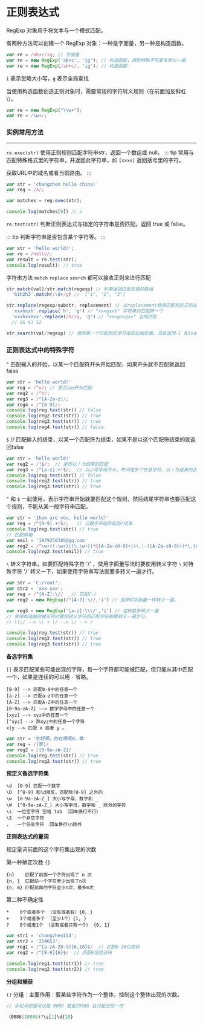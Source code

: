 # 正则表达式

RegExp 对象用于将文本与一个模式匹配。

有两种方法可以创建一个 RegExp 对象：一种是字面量，另一种是构造函数。

``` js
var re = /ab+c/ig; // 字面量
var re = new RegExp('ab+c', 'ig'); // 构造函数，遇到特殊字符要多转义一遍
var re = new RegExp(/ab+c/, 'ig'); // 构造函数
```
`i` 表示忽略大小写，`g` 表示全局查找

当使用构造函数创造正则对象时，需要常规的字符转义规则（在前面加反斜杠 \）。

``` js
var re = new RegExp("\\w+");
var re = /\w+/;
```

### 实例常用方法
---

`re.exec(str)` 使用正则规则匹配字符串str，返回一个数组或 null。
::: tip
常用与匹配特殊格式里的字符串，并返回此字符串，如 `[xxxx]` 返回括号里的字符。

获取URL中的域名或者当前路由。
:::

``` js
var str = 'changzhen hello china!'
var reg = /a/;

var matches = reg.exec(str);

console.log(matches[0]) // a

```

`re.test(str)` 判断正则表达式与指定的字符串是否匹配。返回 true 或 false。

::: tip
判断字符串是否包含某个字符等。
:::

``` js
var str = 'hello world!';
var re = /hello/;
var result = re.test(str);
console.log(result); // true

```

字符串方法 `match` `replace` `search` 都可以接收正则来进行匹配

``` js
str.match(val)/str.match(regexp) // 检索返回匹配到值的数组
  'h1h2h3'.match(/\d+/g) //  ["1", "2", "3"]

str.replace(regexp/substr, replacement) // 以replacement替换匹配到的正则或字符串
  'xxxhxxh'.replace('h', 'g') // "xxxgxxh" 字符串只匹配第一个
  'xxxhxxHxx'.replace(/h/ig, 'g') // "xxxgxxgxx" 全局匹配
  // $& $1 $2

str.search(val/regexp) // 返回第一个匹配到的字符串的起始位置，没有返回-1 和indexOf类似
```

### 正则表达式中的特殊字符

`^`  匹配输入的开始，以某一个匹配符开头开始匹配，如果开头就不匹配就返回false

``` js
var str = 'hello world!'
var reg = /^o/; // 是否以o开头匹配
var reg2 = /^h/;
var reg3 = /^[A-Za-z]/;
var reg4 = /^[0-9]/;
console.log(reg.test(str)) // false
console.log(reg2.test(str)) // true
console.log(reg3.test(str)) // true
console.log(reg4.test(str)) // false
```

`$`  // 匹配输入的结束，以某一个匹配符为结束，如果不是以这个匹配符结束的就返回false
``` js
var str = 'hello world!'
var reg2 = /!$/;  // 是否以！为结束的匹配
var reg3 = /^[a-z].+!$/;  // 以小写字母开头，中间是多个任意字符，以！为结束的正则
console.log(reg.test(str)) // false
console.log(reg2.test(str)) // true
console.log(reg3.test(str)) // true
```
`^` 和 `$` 一起使用，表示字符串开始就要匹配这个规则，然后结尾字符串也要匹配这个规则，不能从某一段字符串匹配。

``` js
var str = '1how are you, hello world!'
var reg = /^[0-9].+!$/;   // 以数字开始匹配到!结束
console.log(reg.test(str)) // true
// 匹配邮箱
var emil = '1979250385@qq.com'
var reg2 = /^\w+((-\w+)|(\.\w+))*@[A-Za-z0-9]+((\.|-)[A-Za-z0-9]+)*\.[A-Za-z0-9]+$/ig;
console.log(reg2.test(emil)) // true
```

`\` 转义字符串，如要匹配特殊字符 '/' ，使用字面量写法时要使用转义字符 `\` 对特殊字符 '/' 转义一下，如果使用字符串写法就要多转义一遍才行。

``` js
var str = 'C:/root';
var str2 = 'xxx xxx';
var reg = /^[A-Z]:\//   // 匹配C:/ 
var reg2 = new RegExp(/^[A-Z]:\//,'i') // 这种和字面量一样转义一遍。

var reg3 = new RegExp('[a-z]:\\\/','i') // 这种要多转义一遍
// 使用构造器创建正则时要把转义字符和匹配字符都要转义一遍才行。
// \\\/ --> \\ + \/ --> \/ --> /

console.log(reg.test(str)) // true
console.log(reg2.test(str)) // true
console.log(reg3.test(str)) // true
```


**备选字符集**

`[]` 表示匹配某些可能出现的字符，每一个字符都可能被匹配，但只能从其中匹配一个，如果是连续的可以用 `-` 省略。

```
[0-9] --> 匹配0-9中的任意一个
[a-z] --> 匹配a-z中的任意一个
[A-Z] --> 匹配A-Z中的任意一个
[0-9a-zA-Z] --> 数字字母中的任意一个
[xyz] --> xyz中的任意一个
[^xyz] --> 除xyz中的任意一个字符
x|y --> 匹配 x 或者 y 。
```

``` js
var str = '你好啊，你在哪呢0，草'
var reg = /[草]/
var reg2 = /[0-9a-zA-Z]/
console.log(reg.test(str)) // true
console.log(reg2.test(str)) // true
```

**预定义备选字符集**

```
\d  [0-9] 匹配一个数字
\D  [^0-9] 和\d相反，匹配除[0-9] 之外的
\w  [0-9a-zA-Z_] 大小写字母、数字和 _
\W  [^0-9a-zA-Z_] 大小写字母、数字和 _ 除外的字符
\s  一位空字符 空格 tab （回车换行不行）
\S  一个非空字符
.   一个任意字符  回车换行\n除外
```

**正则表达式的量词**

规定量词前面的这个字符集出现的次数

第一种确定次数 `{}`

```
{n}    匹配了前面一个字符出现了 n 次
{n, }  匹配前一个字符至少出现了n次
{n, m} 匹配前面的字符至少n次，最多m次
```

第二种不确定性

```
*    0个或者多个 （没有或者有）{0, }
+    1个或者多个 （至少1个）{1, }
?    0个或者1个 （没有或者只有一个） {0, 1}
```

``` js
var str1 = 'changzhen154';
var str2 = '254653';
var reg1 = /^[a-zA-Z0-9]{6,16}$/  // 匹配6-16位密码
var reg2 = /^[0-9]{6}$/  // 匹配6位验证码

console.log(reg1.test(str1)) // true
console.log(reg2.test(str2)) // true
```

**分组和捕获**

`()` 分组：主要作用：要某些字符作为一个整体，控制这个整体出现的次数。

``` js
// 手机号前面可以是 0086 或者10086 且只能出现一次

（0086|10086)?\s[1]\d{10}
```